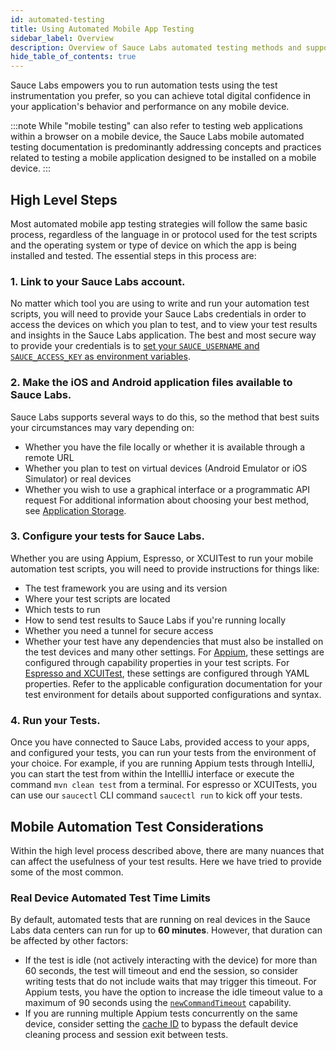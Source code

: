 ```yaml
---
id: automated-testing
title: Using Automated Mobile App Testing
sidebar_label: Overview
description: Overview of Sauce Labs automated testing methods and supported frameworks.
hide_table_of_contents: true
---
```


Sauce Labs empowers you to run automation tests using the test instrumentation you prefer, so you can achieve total digital confidence in your application's behavior and performance on any mobile device.

:::note
While "mobile testing" can also refer to testing web applications within a browser on a mobile device, the Sauce Labs mobile automated testing documentation is predominantly addressing concepts and practices related to testing a mobile application designed to be installed on a mobile device.
:::

## High Level Steps

Most automated mobile app testing strategies will follow the same basic process, regardless of the language in or protocol used for the test scripts and the operating system or type of device on which the app is being installed and tested. The essential steps in this process are:

### 1. Link to your Sauce Labs account.

No matter which tool you are using to write and run your automation test scripts, you will need to provide your Sauce Labs credentials in order to access the devices on which you plan to test, and to view your test results and insights in the Sauce Labs application. The best and most secure way to provide your credentials is to [set your `SAUCE_USERNAME` and `SAUCE_ACCESS_KEY` as environment variables](/basics/environment-variables).

### 2. Make the iOS and Android application files available to Sauce Labs.

Sauce Labs supports several ways to do this, so the method that best suits your circumstances may vary depending on:
  * Whether you have the file locally or whether it is available through a remote URL
  * Whether you plan to test on virtual devices (Android Emulator or iOS Simulator) or real devices
  * Whether you wish to use a graphical interface or a programmatic API request
  For additional information about choosing your best method, see [Application Storage](/mobile-apps/app-storage).

### 3. Configure your tests for Sauce Labs.

Whether you are using Appium, Espresso, or XCUITest to run your mobile automation test scripts, you will need to provide instructions for things like:
  * The test framework you are using and its version
  * Where your test scripts are located
  * Which tests to run
  * How to send test results to Sauce Labs if you're running locally
  * Whether you need a tunnel for secure access
  * Whether your test have any dependencies that must also be installed on the test devices
  and many other settings. For [Appium](/mobile-apps/automated-testing/appium), these settings are configured through capability properties in your test scripts. For [Espresso and XCUITest](/mobile-apps/automated-testing/espresso-xcuitest), these settings are configured through YAML properties. Refer to the applicable configuration documentation for your test environment for details about supported configurations and syntax.

### 4. Run your Tests.

Once you have connected to Sauce Labs, provided access to your apps, and configured your tests, you can run your tests from the environment of your choice. For example, if you are running Appium tests through IntelliJ, you can start the test from within the IntellliJ interface or execute the command `mvn clean test` from a terminal. For espresso or XCUITests, you can use our `saucectl` CLI command `saucectl run` to kick off your tests.

## Mobile Automation Test Considerations

Within the high level process described above, there are many nuances that can affect the usefulness of your test results. Here we have tried to provide some of the most common.

### Real Device Automated Test Time Limits

By default, automated tests that are running on real devices in the Sauce Labs data centers can run for up to **60 minutes**. However, that duration can be affected by other factors:

* If the test is idle (not actively interacting with the device) for more than 60 seconds, the test will timeout and end the session, so consider writing tests that do not include waits that may trigger this timeout. For Appium tests, you have the option to increase the idle timeout value to a maximum of 90 seconds using the [`newCommandTimeout`](/dev/test-configuration-options/#newCommandTimeout) capability.
* If you are running multiple Appium tests concurrently on the same device, consider setting the [cache ID](/dev/test-configuration-options/#cacheId) to bypass the default device cleaning process and session exit between tests.
